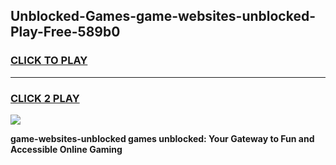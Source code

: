 
## Unblocked-Games-game-websites-unblocked-Play-Free-589b0
<h3>
<a href="https://premium76.site?title=game-websites-unblocked&ref=21A">CLICK TO PLAY</a></h3>
<hr>

<h3>
<a href="https://premium76.site?title=game-websites-unblocked&ref=21A">CLICK 2 PLAY</a>
  
</h3>

<a href="https://premium76.site?title=game-websites-unblocked&ref=21A"><img src="https://clearcache.store/games.png"></a>


**game-websites-unblocked games unblocked: Your Gateway to Fun and Accessible Online Gaming**
